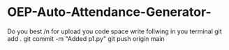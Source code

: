 # OEP-Auto-Attendance-Generator-
Do you best /n
for upload you code space 
write follwing in you terminal
git add .
git commit -m "Added p1.py"
git push origin main
